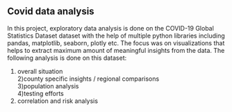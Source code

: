## Covid data analysis
In this project, exploratory data analysis is done on the COVID-19 Global Statistics Dataset dataset with the help of multiple python libraries including pandas, matplotlib, seaborn, plotly etc. The focus was on visualizations that helps to extract maximum amount of meaningful insights from the data. The following analysis is done on this dataset:

1) overall situation   
2)county specific insights / regional comparisons   
3)population analysis   
4)testing efforts  
5) correlation and risk analysis  
